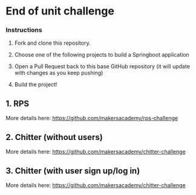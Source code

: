 # End of unit challenge


### Instructions

1. Fork and clone this repository.
2. Choose one of the following projects to build a Springboot application

3. Open a Pull Request back to this base GitHub repository (it will update with changes as you keep pushing)
4. Build the project!


## 1. RPS

More details here: https://github.com/makersacademy/rps-challenge


## 2. Chitter (without users)

More details here: https://github.com/makersacademy/chitter-challenge


## 3. Chitter (with user sign up/log in)

More details here: https://github.com/makersacademy/chitter-challenge
